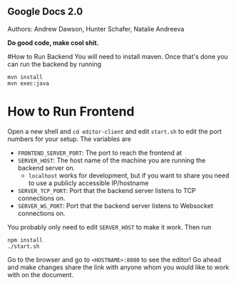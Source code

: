 Google Docs 2.0
---------------
Authors: Andrew Dawson, Hunter Schafer, Natalie Andreeva

**Do good code, make cool shit.**

#How to Run Backend
You will need to install maven. Once that's done you can run the backend by running

```
mvn install
mvn exec:java
```

# How to Run Frontend
Open a new shell and `cd editor-client` and edit `start.sh` to edit the port numbers for your setup. The variables are
* `FRONTEND_SERVER_PORT`: The port to reach the frontend at
* `SERVER_HOST`: The host name of the machine you are running the backend server on.
  * `localhost` works for development, but if you want to share you need to use a publicly accessible IP/hostname
* `SERVER_TCP_PORT`: Port that the backend server listens to TCP connections on.
* `SERVER_WS_PORT`: Port that the backend server listens to Websocket connections on.

You probably only need to edit `SERVER_HOST` to make it work. Then run

```
npm install
./start.sh
``` 

Go to the browser and go to `<HOSTNAME>:8080` to see the editor!
Go ahead and make changes share the link with anyone whom you would like to work with on the document.
